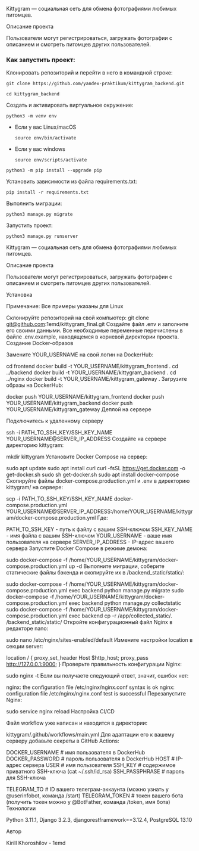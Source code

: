 Kittygram — социальная сеть для обмена фотографиями любимых питомцев.

Описание проекта

Пользователи могут регистрироваться, загружать фотографии с описанием и смотреть питомцев других пользователей.

### Как запустить проект:

Клонировать репозиторий и перейти в него в командной строке:

```
git clone https://github.com/yandex-praktikum/kittygram_backend.git
```

```
cd kittygram_backend
```

Cоздать и активировать виртуальное окружение:

```
python3 -m venv env
```

* Если у вас Linux/macOS

    ```
    source env/bin/activate
    ```

* Если у вас windows

    ```
    source env/scripts/activate
    ```

```
python3 -m pip install --upgrade pip
```

Установить зависимости из файла requirements.txt:

```
pip install -r requirements.txt
```

Выполнить миграции:

```
python3 manage.py migrate
```

Запустить проект:

```
python3 manage.py runserver
```

Kittygram — социальная сеть для обмена фотографиями любимых питомцев.

Описание проекта

Пользователи могут регистрироваться, загружать фотографии с описанием и смотреть питомцев других пользователей.

Установка

Примечание: Все примеры указаны для Linux

Склонируйте репозиторий на свой компьютер:
git clone git@github.com:1emd/kittygram_final.git
Создайте файл .env и заполните его своими данными. Все необходимые переменные перечислены в файле .env.example, находящемся в корневой директории проекта.
Создание Docker-образов

Замените YOUR_USERNAME на свой логин на DockerHub:

cd frontend
docker build -t YOUR_USERNAME/kittygram_frontend .
cd ../backend
docker build -t YOUR_USERNAME/kittygram_backend .
cd ../nginx
docker build -t YOUR_USERNAME/kittygram_gateway . 
Загрузите образы на DockerHub:

docker push YOUR_USERNAME/kittygram_frontend
docker push YOUR_USERNAME/kittygram_backend
docker push YOUR_USERNAME/kittygram_gateway
Деплой на сервере

Подключитесь к удаленному серверу

ssh -i PATH_TO_SSH_KEY/SSH_KEY_NAME YOUR_USERNAME@SERVER_IP_ADDRESS 
Создайте на сервере директорию kittygram:

mkdir kittygram
Установите Docker Compose на сервер:

sudo apt update
sudo apt install curl
curl -fsSL https://get.docker.com -o get-docker.sh
sudo sh get-docker.sh
sudo apt install docker-compose
Скопируйте файлы docker-compose.production.yml и .env в директорию kittygram/ на сервере:

scp -i PATH_TO_SSH_KEY/SSH_KEY_NAME docker-compose.production.yml YOUR_USERNAME@SERVER_IP_ADDRESS:/home/YOUR_USERNAME/kittygram/docker-compose.production.yml
Где:

PATH_TO_SSH_KEY - путь к файлу с вашим SSH-ключом
SSH_KEY_NAME - имя файла с вашим SSH-ключом
YOUR_USERNAME - ваше имя пользователя на сервере
SERVER_IP_ADDRESS - IP-адрес вашего сервера
Запустите Docker Compose в режиме демона:

sudo docker-compose -f /home/YOUR_USERNAME/kittygram/docker-compose.production.yml up -d
Выполните миграции, соберите статические файлы бэкенда и скопируйте их в /backend_static/static/:

sudo docker-compose -f /home/YOUR_USERNAME/kittygram/docker-compose.production.yml exec backend python manage.py migrate
sudo docker-compose -f /home/YOUR_USERNAME/kittygram/docker-compose.production.yml exec backend python manage.py collectstatic
sudo docker-compose -f /home/YOUR_USERNAME/kittygram/docker-compose.production.yml exec backend cp -r /app/collected_static/. /backend_static/static/
Откройте конфигурационный файл Nginx в редакторе nano:

sudo nano /etc/nginx/sites-enabled/default
Измените настройки location в секции server:

location / {
    proxy_set_header Host $http_host;
    proxy_pass http://127.0.0.1:9000;
}
Проверьте правильность конфигурации Nginx:

sudo nginx -t
Если вы получаете следующий ответ, значит, ошибок нет:

nginx: the configuration file /etc/nginx/nginx.conf syntax is ok
nginx: configuration file /etc/nginx/nginx.conf test is successful
Перезапустите Nginx:

sudo service nginx reload
Настройка CI/CD

Файл workflow уже написан и находится в директории:

kittygram/.github/workflows/main.yml
Для адаптации его к вашему серверу добавьте секреты в GitHub Actions:

DOCKER_USERNAME                # имя пользователя в DockerHub
DOCKER_PASSWORD                # пароль пользователя в DockerHub
HOST                           # IP-адрес сервера
USER                           # имя пользователя
SSH_KEY                        # содержимое приватного SSH-ключа (cat ~/.ssh/id_rsa)
SSH_PASSPHRASE                 # пароль для SSH-ключа

TELEGRAM_TO                    # ID вашего телеграм-аккаунта (можно узнать у @userinfobot, команда /start)
TELEGRAM_TOKEN                 # токен вашего бота (получить токен можно у @BotFather, команда /token, имя бота)
Технологии

Python 3.11.1, Django 3.2.3, djangorestframework==3.12.4, PostgreSQL 13.10

Автор

Kirill Khoroshilov - 1emd